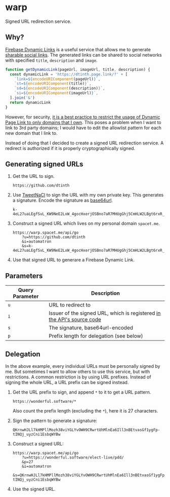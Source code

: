 # warp

Signed URL redirection service.

## Why?

[Firebase Dynamic Links](https://firebase.google.com/docs/dynamic-links) is a useful service that allows me to generate [sharable social links](https://firebase.google.com/docs/dynamic-links/link-previews#social_sharing_previews).
The generated links can be shared to social networks with specified `title`, `description` and `image`.

```js
function getDynamicLink(pageUrl, imageUrl, title, description) {
  const dynamicLink = 'https://dtinth.page.link/?' + [
    `link=${encodeURIComponent(pageUrl)}`,
    `st=${encodeURIComponent(title)}`,
    `sd=${encodeURIComponent(description)}`,
    `si=${encodeURIComponent(imageUrl)}`,
  ].join('&')
  return dynamicLink
}
```

However, for security, [it is a best practice to restrict the usage of Dynamic Page Link to only domains that I own](https://support.google.com/firebase/answer/9021429).
This poses a problem when I want to link to 3rd party domains; I would have to edit the allowlist pattern for each new domain that I link to.

Instead of doing that I decided to create a signed URL redirection service. A redirect is authorized if it is properly cryptographically signed.

## Generating signed URLs

1. Get the URL to sign.

    ```
    https://github.com/dtinth
    ```

2. Use [TweetNaCl](https://tweetnacl.js.org/#/sign) to sign the URL with my own private key. This generates a signature. Encode the signature as [base64url](https://en.wikipedia.org/wiki/Base64#RFC_4648).

    ```
    k-4eL27uaLEgfSvL_KW9NeE2LxW_4gocHxerjOSBno7aR7MHUgGhj5CmHLW2LBgt6rxR_0zrZskZm66RwDtUCA
    ```

3. Construct a signed URL which lives on my personal domain `spacet.me`.

    ```
    https://warp.spacet.me/api/go
        ?u=https://github.com/dtinth
        &i=automatron
        &s=k-4eL27uaLEgfSvL_KW9NeE2LxW_4gocHxerjOSBno7aR7MHUgGhj5CmHLW2LBgt6rxR_0zrZskZm66RwDtUCA
    ```

4. Use that signed URL to generare a Firebase Dynamic Link.

## Parameters

| Query Parameter | Description |
| --------------- | ----------- |
| `u` | URL to redirect to |
| `i` | Issuer of the signed URL, which is registered [in the API's source code](https://github.com/dtinth/warp/blob/fed1374a536b096ef28daa6deb393fa755289eb8/api/go.ts#L5) |
| `s` | The signature, base64url-encoded |
| `p` | Prefix length for delegation (see below) |

## Delegation

In the above example, every individual URLs must be personally signed by me.
But sometimes I want to allow others to use this service, but with restrictions.
A common restriction is by using URL prefixes.
Instead of signing the whole URL, a URL prefix can be signed instead.

1. Get the URL prefix to sign, and append `*` to it to get a URL pattern.

    ```
    https://wonderful.software/*
    ```

    Also count the prefix length (excluding the `*`), here it is 27 characters.

2. Sign the pattern to generate a signature:

    ```
    QKrnwHJLl7kHMPllMozh38viYGLYvOWH9CRwrtUhMlnEa6Ill3nBEtvasGf1ygFp-tINQj_uyzCni1EsbqWYBw
    ```

3. Construct a signed URL:

    ```
    https://warp.spacet.me/api/go
        ?u=https://wonderful.software/elect-live/pdd/
        &p=27
        &i=automatron
        &s=QKrnwHJLl7kHMPllMozh38viYGLYvOWH9CRwrtUhMlnEa6Ill3nBEtvasGf1ygFp-tINQj_uyzCni1EsbqWYBw
    ```

4. Use the signed URL.
